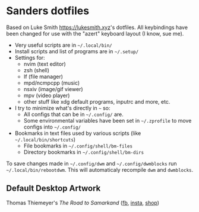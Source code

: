 # Sanders dotfiles

Based on Luke Smith <https://lukesmith.xyz>'s dotfiles.
All keybindings have been changed for use with the "azert" keyboard layout (I know, sue me).

- Very useful scripts are in `~/.local/bin/`
- Install scripts and list of programs are in `~/.setup/`
- Settings for:
  - nvim (text editor)
  - zsh (shell)
  - lf (file manager)
  - mpd/ncmpcpp (music)
  - nsxiv (image/gif viewer)
  - mpv (video player)
  - other stuff like xdg default programs, inputrc and more, etc.
- I try to minimize what's directly in `~` so:
  - All configs that can be in `~/.config/` are.
  - Some environmental variables have been set in `~/.zprofile` to move configs into `~/.config/`
- Bookmarks in text files used by various scripts (like `~/.local/bin/shortcuts`)
  - File bookmarks in `~/.config/shell/bm-files`
  - Directory bookmarks in `~/.config/shell/bm-dirs`

To save changes made in `~/.config/dwm` and `~/.config/dwmblocks` run `~/.local/bin/rebootdwm`.
This will automaticaly recompile `dwm` and `dwmblocks`.

## Default Desktop Artwork

Thomas Thiemeyer's _The Road to Samarkand_ ([fb](https://www.facebook.com/t.thiemeyer/), [insta](https://www.instagram.com/tthiemeyer/), [shop](https://www.redbubble.com/de/people/TThiemeyer/shop))
